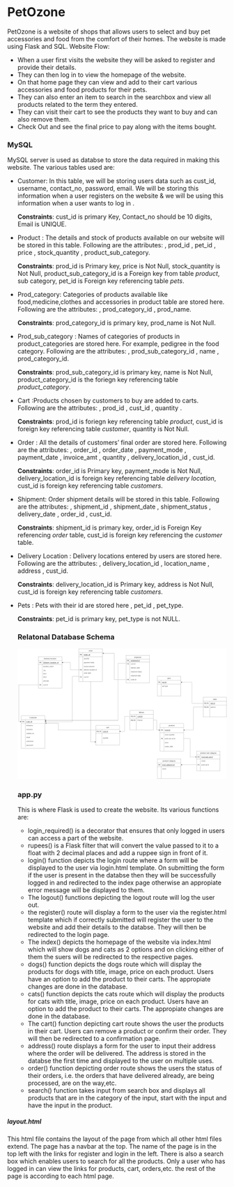 # PetOzone
PetOzone is a website of shops that allows users to select and buy pet accessories and food from the comfort of their homes. The website is made using Flask and SQL.
Website Flow: 
- When a user first visits the website they will be asked to register and provide their details.
- They can then log in to view the homepage of the website. 
- On that home page they can view and add to their cart various accessories and food products for their pets.
- They can also enter an item to search in the searchbox and view all products related to the term they entered.
- They can visit their cart to see the products they want to buy and can also remove them.
- Check Out and see the final price to pay along with the items bought.

### MySQL
MySQL server is used as databse to store the data required in making this website. The various tables used are:
* Customer: In this table, we will be storing users data such as cust_id, username, contact_no, password, email. 
We will be storing this information when a user registers on the website & we will be using
this information when a user wants to log in . 

  **Constraints**:  cust_id is primary Key, Contact_no should be 10 digits, Email is UNIQUE. 

* Product : The details and stock of products available on our website will be stored in this table.
Following are the attributes:
, prod_id
, pet_id
, price 
, stock_quantity 
, product_sub_category.

  **Constraints**: prod_id is Primary key, price is Not Null, stock_quantity is Not Null, product_sub_category_id is a Foreign key from table *product*,                sub category, pet_id is Foreign key referencing table *pets*.

* Prod_category: Categories of  products available like food,medicine,clothes and accessories in product table are stored here. Following are the attributes:
, prod_category_id
, prod_name.

  **Constraints**: prod_category_id is primary key, 
prod_name is Not Null.

* Prod_sub_category : Names of categories of products in product_categories are stored here. For example, pedigree in the food category.
Following are the attributes:
, prod_sub_category_id
, name
, prod_category_id.

  **Constraints**: prod_sub_category_id is primary key, 
name is Not Null, product_category_id is the foriegn key referencing table *product_category*.

* Cart :Products chosen by customers to buy are added to carts. Following are the attributes:
, prod_id
, cust_id
, quantity .

  **Constraints**: prod_id is foriegn key referencing table *product*,
cust_id is foreign key referencing table *customer*,
quantity is Not Null.  

* Order : All the details of customers’ final order are stored here.
Following are the attributes:
, order_id
, order_date
, payment_mode
, payment_date
, invoice_amt
, quantity
, delivery_location_id
, cust_id.

  **Constraints**:  order_id is Primary key, payment_mode is Not Null, delivery_location_id is foreign key referencing table *delivery location*, cust_id is foreign
    key referencing table *customers*.

* Shipment: Order shipment details will be stored in this table. Following are the attributes:
, shipment_id
, shipment_date
, shipment_status
, delivery_date
, order_id
, cust_id.

  **Constraints**:  shipment_id is primary key, order_id is Foreign Key referencing *order* table, cust_id is foreign key referencing the *customer* table.

* Delivery Location : Delivery locations entered by users are stored here. Following are the attributes:
, delivery_location_id
, location_name
, address 
, cust_id.

  **Constraints**: delivery_location_id is Primary key, address is Not Null, cust_id is foreign key referencing table *customers*.

* Pets : Pets with their id are stored here
, pet_id
, pet_type.

  **Constraints**: pet_id is primary key, pet_type is not NULL.
  
  ### Relatonal Database Schema
  ![Relational Database schema](./Relational_Schema.png)
  
  ### app.py
  This is where Flask is used to create the website. Its various functions are:
  * login_required() is a decorator that ensures that only logged in users can access a part of the website.
  * rupees() is a Flask filter that will convert the value passed to it to a float with 2 decimal places and add a ruppee sign in front of it.
  * login() function depicts the login route where a form will be displayed to the user via login.html template. On submitting the form if the user is present in the databse then they will be successfully logged in and redirected to the index page otherwise an appropiate error message will be displayed to them.
  * The logout() functions depicting the logout route will log the user out.
  * the register() route will display a form to the user via the register.html template which if correctly submitted will register the user to the website and add their details to the databse. They will then be redirected to the login page.
  * The index() depicts the homepage of the website via index.html which will show dogs and cats as 2 options and on clicking either of them the suers will be redirected to the respective pages.
  * dogs() function depicts the dogs route which will display the products for dogs with title, image, price on each product. Users have an option to add the product to their carts. The appropiate changes are done in the database.
  * cats() function depicts the cats route which will display the products for cats with title, image, price on each product. Users have an option to add the product to their carts. The appropiate changes are done in the database.
  * The cart() function depicting cart route shows the user the products in their cart. Users can remove a product or confirm their order. They will then be redirected to a confirmation page.
  * address() route displays a form for the user to input their address where the order will be delivered. The address is stored in the databse the first time and displayed to the user on multiple uses.
  * order() function depicting order route shows the users the status of their orders, i.e. the orders that have delivered already, are being processed, are on the way,etc.
  * search() function takes input from search box and displays all products that are in the category of the input, start with the input and have the input in the product.

##### layout.html
This html file contains the layout of the page from which all other html files extend. The page has a navbar at the top. The name of the page is in the top left with the links for register and login in the left. There is also a search box which enables users to search for all the products. Only a user who has logged in can view the links for products, cart, orders,etc. the rest of the page is according to each html page.
